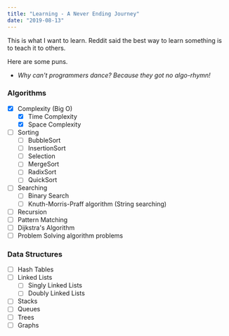 ```yaml
---
title: "Learning - A Never Ending Journey"
date: "2019-08-13"
---
```



This is what I want to learn. Reddit said the best way to learn something is to teach it to others. 

Here are some puns.

- _Why can't programmers dance? Because they got no algo-rhymn!_

### Algorithms



- [x] Complexity (Big O)
   - [x] Time Complexity
   - [x] Space Complexity
- [ ] Sorting
   - [ ] BubbleSort
   - [ ] InsertionSort
   - [ ] Selection
   - [ ] MergeSort
   - [ ] RadixSort
   - [ ] QuickSort
- [ ] Searching
   - [ ] Binary Search
   - [ ] Knuth-Morris-Praff algorithm (String searching)
- [ ] Recursion
- [ ] Pattern Matching
- [ ] Dijkstra's Algorithm
- [ ] Problem Solving algorithm problems

### Data Structures

- [ ] Hash Tables
- [ ] Linked Lists
    - [ ] Singly Linked Lists
    - [ ] Doubly Linked Lists
- [ ] Stacks
- [ ] Queues
- [ ] Trees
- [ ] Graphs